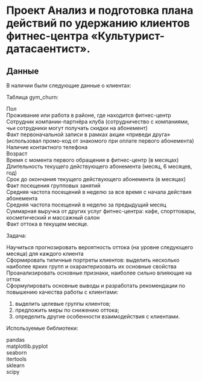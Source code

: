 # Проект Анализ и подготовка плана действий по удержанию клиентов фитнес-центра «Культурист-датасаентист».  
## Данные
В наличии были следующие данные о клиентах:

Таблица gym_churn:

Пол \
Проживание или работа в районе, где находится фитнес-центр \
Сотрудник компании-партнёра клуба (сотрудничество с компаниями, чьи сотрудники могут получать скидки на абонемент) \
Факт первоначальной записи в рамках акции «приведи друга» (использовал промо-код от знакомого при оплате первого абонемента) \
Наличие контактного телефона \
Возраст \
Время с момента первого обращения в фитнес-центр (в месяцах) \
Длительность текущего действующего абонемента (месяц, 6 месяцев, год) \
Срок до окончания текущего действующего абонемента (в месяцах) \
Факт посещения групповых занятий \
Средняя частота посещений в неделю за все время с начала действия абонемента \
Средняя частота посещений в неделю за предыдущий месяц \
Суммарная выручка от других услуг фитнес-центра: кафе, спорттовары, косметический и массажный салон \
Факт оттока в текущем месяце.

Задача:

Научиться прогнозировать вероятность оттока (на уровне следующего месяца) для каждого клиента \
Сформировать типичные портреты клиентов: выделить несколько наиболее ярких групп и охарактеризовать их основные свойства \
Проанализировать основные признаки, наиболее сильно влияющие на отток \
Сформулировать основные выводы и разработать рекомендации по повышению качества работы с клиентами:

1) выделить целевые группы клиентов;
2) предложить меры по снижению оттока;
3) определить другие особенности взаимодействия с клиентами.

Используемые библиотеки:

pandas \
matplotlib.pyplot \
seaborn \
itertools \
sklearn \
scipy

